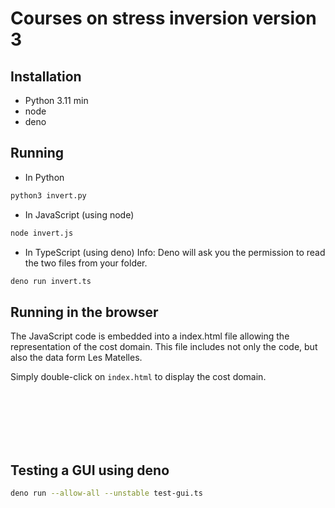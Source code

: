 # Courses on stress inversion version 3

## Installation
- Python 3.11 min
- node
- deno


## Running
- In Python
```sh
python3 invert.py
```
- In JavaScript (using node)
```sh
node invert.js
```
- In TypeScript (using deno)
Info: Deno will ask you the permission to read the two files from your folder.
```sh
deno run invert.ts
```

## Running in the browser
The JavaScript code is embedded into a index.html file allowing the representation of the cost domain.
This file includes not only the code, but also the data form Les Matelles.

Simply double-click on `index.html` to display the cost domain.

<br><br><br><br><br>

## Testing a GUI using deno
```sh
deno run --allow-all --unstable test-gui.ts  
```
